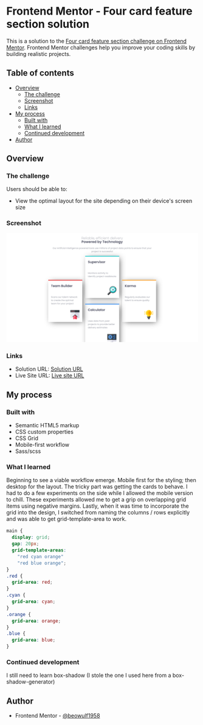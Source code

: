 # Frontend Mentor - Four card feature section solution

This is a solution to the [Four card feature section challenge on Frontend Mentor](https://www.frontendmentor.io/challenges/four-card-feature-section-weK1eFYK). Frontend Mentor challenges help you improve your coding skills by building realistic projects.

## Table of contents

- [Overview](#overview)
  - [The challenge](#the-challenge)
  - [Screenshot](#screenshot)
  - [Links](#links)
- [My process](#my-process)
  - [Built with](#built-with)
  - [What I learned](#what-i-learned)
  - [Continued development](#continued-development)
- [Author](#author)

## Overview

### The challenge

Users should be able to:

- View the optimal layout for the site depending on their device's screen size

### Screenshot

![Screenshot](app/assets/images/Screenshot%202023-11-04%20%20Four%20card%20feature%20section.png)

### Links

- Solution URL: [Solution URL](https://www.frontendmentor.io/challenges/four-card-feature-section-weK1eFYK/hub)
- Live Site URL: [Live site URL](https://resilient-pie-e4d105.netlify.app/)

## My process

### Built with

- Semantic HTML5 markup
- CSS custom properties
- CSS Grid
- Mobile-first workflow
- Sass/scss

### What I learned

Beginning to see a viable workflow emerge. Mobile first for the styling; then desktop for the layout. The tricky part was getting the cards to behave.
I had to do a few experiments on the side while I allowed the mobile version to chill. These experiments allowed me to get a grip on overlapping grid items using negative margins.
Lastly, when it was time to incorporate the grid into the design, I switched from naming the columns / rows explicitly and was able to get grid-template-area to work.

```css
main {
  display: grid;
  gap: 20px;
  grid-template-areas:
    "red cyan orange"
    "red blue orange";
}
.red {
  grid-area: red;
}
.cyan {
  grid-area: cyan;
}
.orange {
  grid-area: orange;
}
.blue {
  grid-area: blue;
}
```

### Continued development

I still need to learn box-shadow (I stole the one I used here from a box-shadow-generator)

## Author

- Frontend Mentor - [@beowulf1958](https://www.frontendmentor.io/profile/beowulf1958)

